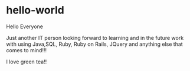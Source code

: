 # hello-world


Hello Everyone

Just another IT person looking forward to learning and in the future work with using Java,SQL, Ruby, Ruby on Rails, JQuery and anything else that comes to mind!!!

I love green tea!!
